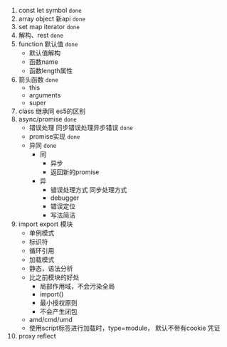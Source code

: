 1. const let symbol `done`
2. array object 新api `done`
3. set map iterator `done`
4. 解构、rest `done`
5. function 默认值 `done`
    - 默认值解构
    - 函数name
    - 函数length属性
6. 箭头函数 `done`
    - this 
    - arguments
    - super
7. class 继承同 es5的区别
8. async/promise `done`
    - 错误处理 同步错误处理异步错误 `done`
    - promise实现 `done`
    - 异同 `done`
        - 同
            - 异步
            - 返回新的promise
        - 异
            - 错误处理方式 同步处理方式 
            - debugger
            - 错误定位
            - 写法简洁
10. import export 模块
    - 单例模式
    - 标识符
    - 循环引用
    - 加载模式
    - 静态，语法分析
    - 比之前模块的好处
        - 局部作用域，不会污染全局
        - import()
        - 最小授权原则
        - 不会产生闭包
    - amd/cmd/umd
    - 使用script标签进行加载时，type=module， 默认不带有cookie 凭证
9. proxy reflect
